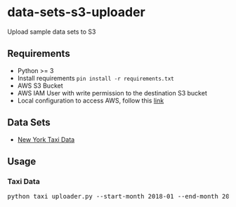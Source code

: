 # data-sets-s3-uploader
Upload sample data sets to S3

## Requirements
* Python >= 3
* Install requirements `pin install -r requirements.txt`
* AWS S3 Bucket
* AWS IAM User with write permission to the destination S3 bucket
* Local configuration to access AWS, follow this [link](https://boto3.amazonaws.com/v1/documentation/api/latest/guide/configuration.html)


## Data Sets
* [New York Taxi Data](http://www.nyc.gov/html/tlc/html/about/trip_record_data.shtml)

## Usage

### Taxi Data
<pre>
python taxi_uploader.py --start-month 2018-01 --end-month 2018-04 --destination-bucket my-example-bucket
</pre>
